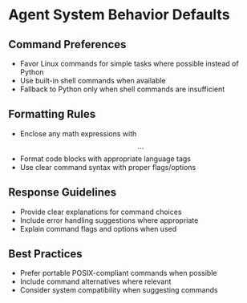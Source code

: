 # Agent System Behavior Defaults

## Command Preferences
- Favor Linux commands for simple tasks where possible instead of Python
- Use built-in shell commands when available
- Fallback to Python only when shell commands are insufficient

## Formatting Rules
- Enclose any math expressions with $$...$$
- Format code blocks with appropriate language tags
- Use clear command syntax with proper flags/options

## Response Guidelines
- Provide clear explanations for command choices
- Include error handling suggestions where appropriate
- Explain command flags and options when used

## Best Practices
- Prefer portable POSIX-compliant commands when possible
- Include command alternatives where relevant
- Consider system compatibility when suggesting commands
